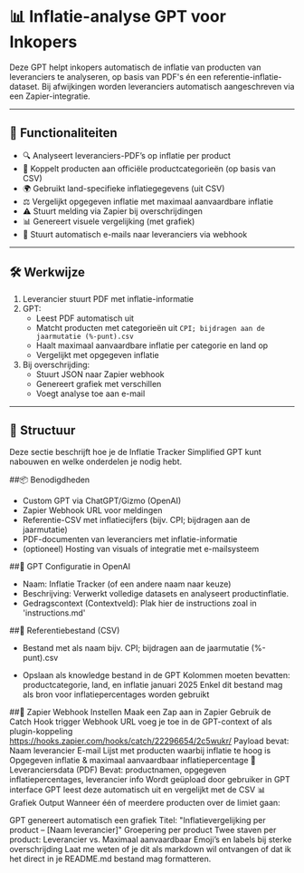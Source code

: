 # 📊 Inflatie-analyse GPT voor Inkopers

Deze GPT helpt inkopers automatisch de inflatie van producten van leveranciers te analyseren, op basis van PDF's én een referentie-inflatie-dataset. Bij afwijkingen worden leveranciers automatisch aangeschreven via een Zapier-integratie.

---

## 🧠 Functionaliteiten

- 🔍 Analyseert leveranciers-PDF’s op inflatie per product
- 📎 Koppelt producten aan officiële productcategorieën (op basis van CSV)
- 🌍 Gebruikt land-specifieke inflatiegegevens (uit CSV)
- ⚖️ Vergelijkt opgegeven inflatie met maximaal aanvaardbare inflatie
- ⚠️ Stuurt melding via Zapier bij overschrijdingen
- 📊 Genereert visuele vergelijking (met grafiek)
- 📧 Stuurt automatisch e-mails naar leveranciers via webhook

---

## 🛠️ Werkwijze

1. Leverancier stuurt PDF met inflatie-informatie
2. GPT:
   - Leest PDF automatisch uit
   - Matcht producten met categorieën uit `CPI; bijdragen aan de jaarmutatie (%-punt).csv`
   - Haalt maximaal aanvaardbare inflatie per categorie en land op
   - Vergelijkt met opgegeven inflatie
3. Bij overschrijding:
   - Stuurt JSON naar Zapier webhook
   - Genereert grafiek met verschillen
   - Voegt analyse toe aan e-mail

---

## 📁 Structuur 
Deze sectie beschrijft hoe je de Inflatie Tracker Simplified GPT kunt nabouwen en welke onderdelen je nodig hebt.

##📦 Benodigdheden
 - Custom GPT via ChatGPT/Gizmo (OpenAI)
 - Zapier Webhook URL voor meldingen
 - Referentie-CSV met inflatiecijfers (bijv. CPI; bijdragen aan de jaarmutatie)
 - PDF-documenten van leveranciers met inflatie-informatie
 - (optioneel) Hosting van visuals of integratie met e-mailsysteem

##🧠 GPT Configuratie in OpenAI
 - Naam: Inflatie Tracker (of een andere naam naar keuze)
 - Beschrijving: Verwerkt volledige datasets en analyseert productinflatie.
 - Gedragscontext (Contextveld): Plak hier de instructions zoal in 'instructions.md' 

##📑 Referentiebestand (CSV)
 - Bestand met als naam bijv. CPI; bijdragen aan de jaarmutatie (%-punt).csv

 - Opslaan als knowledge bestand in de GPT
Kolommen moeten bevatten: productcategorie, land, en inflatie januari 2025
Enkel dit bestand mag als bron voor inflatiepercentages worden gebruikt

##📨 Zapier Webhook Instellen
Maak een Zap aan in Zapier
Gebruik de Catch Hook trigger
Webhook URL voeg je toe in de GPT-context of als plugin-koppeling
https://hooks.zapier.com/hooks/catch/22296654/2c5wukr/
Payload bevat:
Naam leverancier
E-mail
Lijst met producten waarbij inflatie te hoog is
Opgegeven inflatie & maximaal aanvaardbaar inflatiepercentage
📄 Leveranciersdata (PDF)
Bevat: productnamen, opgegeven inflatiepercentages, leverancier info
Wordt geüpload door gebruiker in GPT interface
GPT leest deze automatisch uit en vergelijkt met de CSV
📊 Grafiek Output
Wanneer één of meerdere producten over de limiet gaan:

GPT genereert automatisch een grafiek
Titel: "Inflatievergelijking per product – [Naam leverancier]"
Groepering per product
Twee staven per product: Leverancier vs. Maximaal aanvaardbaar
Emoji’s en labels bij sterke overschrijding
Laat me weten of je dit als markdown wil ontvangen of dat ik het direct in je README.md bestand mag formatteren.
